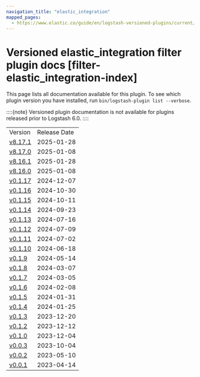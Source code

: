 ```yaml
---
navigation_title: "elastic_integration"
mapped_pages:
  - https://www.elastic.co/guide/en/logstash-versioned-plugins/current/filter-elastic_integration-index.html
---
```


# Versioned elastic_integration filter plugin docs [filter-elastic_integration-index]


This page lists all documentation available for this plugin.  To see which plugin version you have installed, run `bin/logstash-plugin list --verbose`.

::::{note}
Versioned plugin documentation is not available for plugins released prior to Logstash 6.0.
::::


|     |     |
| --- | --- |
| Version | Release Date |
| [v8.17.1](v8-17-1-plugins-filters-elastic_integration.md) | 2025-01-28 |
| [v8.17.0](v8-17-0-plugins-filters-elastic_integration.md) | 2025-01-08 |
| [v8.16.1](v8-16-1-plugins-filters-elastic_integration.md) | 2025-01-28 |
| [v8.16.0](v8-16-0-plugins-filters-elastic_integration.md) | 2025-01-08 |
| [v0.1.17](v0-1-17-plugins-filters-elastic_integration.md) | 2024-12-07 |
| [v0.1.16](v0-1-16-plugins-filters-elastic_integration.md) | 2024-10-30 |
| [v0.1.15](v0-1-15-plugins-filters-elastic_integration.md) | 2024-10-11 |
| [v0.1.14](v0-1-14-plugins-filters-elastic_integration.md) | 2024-09-23 |
| [v0.1.13](v0-1-13-plugins-filters-elastic_integration.md) | 2024-07-16 |
| [v0.1.12](v0-1-12-plugins-filters-elastic_integration.md) | 2024-07-09 |
| [v0.1.11](v0-1-11-plugins-filters-elastic_integration.md) | 2024-07-02 |
| [v0.1.10](v0-1-10-plugins-filters-elastic_integration.md) | 2024-06-18 |
| [v0.1.9](v0-1-9-plugins-filters-elastic_integration.md) | 2024-05-14 |
| [v0.1.8](v0-1-8-plugins-filters-elastic_integration.md) | 2024-03-07 |
| [v0.1.7](v0-1-7-plugins-filters-elastic_integration.md) | 2024-03-05 |
| [v0.1.6](v0-1-6-plugins-filters-elastic_integration.md) | 2024-02-08 |
| [v0.1.5](v0-1-5-plugins-filters-elastic_integration.md) | 2024-01-31 |
| [v0.1.4](v0-1-4-plugins-filters-elastic_integration.md) | 2024-01-25 |
| [v0.1.3](v0-1-3-plugins-filters-elastic_integration.md) | 2023-12-20 |
| [v0.1.2](v0-1-2-plugins-filters-elastic_integration.md) | 2023-12-12 |
| [v0.1.0](v0-1-0-plugins-filters-elastic_integration.md) | 2023-12-04 |
| [v0.0.3](v0-0-3-plugins-filters-elastic_integration.md) | 2023-10-04 |
| [v0.0.2](v0-0-2-plugins-filters-elastic_integration.md) | 2023-05-10 |
| [v0.0.1](v0-0-1-plugins-filters-elastic_integration.md) | 2023-04-14 |


























